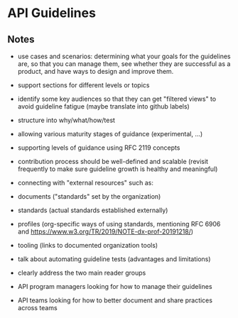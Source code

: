 # API Guidelines

## Notes

- use cases and scenarios: determining what your goals for the guidelines are, so that you can manage them, see whether they are successful as a product, and have ways to design and improve them.

- support sections for different levels or topics

- identify some key audiences so that they can get "filtered views" to avoid guideline fatigue (maybe translate into github labels)

- structure into why/what/how/test

- allowing various maturity stages of guidance (experimental, ...)

- supporting levels of guidance using RFC 2119 concepts

- contribution process should be well-defined and scalable (revisit frequently to make sure guideline growth is healthy and meaningful)

- connecting with "external resources" such as:
 - documents ("standards" set by the organization)
 - standards (actual standards established externally)
 - profiles (org-specific ways of using standards, mentioning RFC 6906 and https://www.w3.org/TR/2019/NOTE-dx-prof-20191218/)
 - tooling (links to documented organization tools)

- talk about automating guideline tests (advantages and limitations)

- clearly address the two main reader groups
 - API program managers looking for how to manage their guidelines
 - API teams looking for how to better document and share practices across teams
 